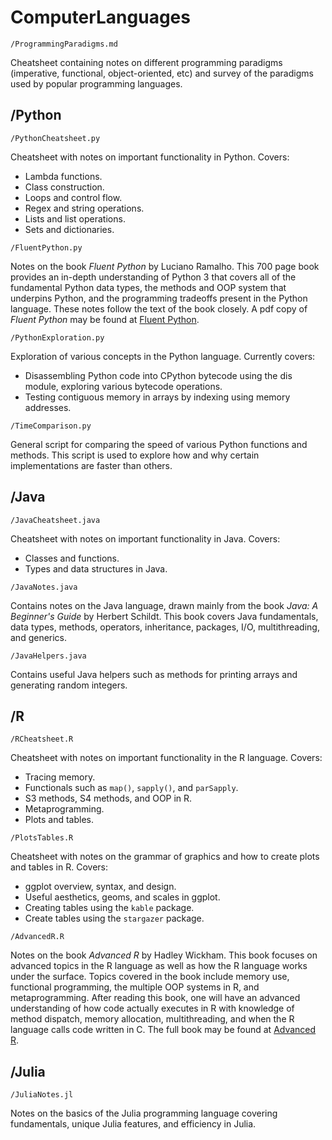# ComputerLanguages

`/ProgrammingParadigms.md`

Cheatsheet containing notes on different programming paradigms (imperative, functional, object-oriented, etc) and survey of the paradigms used by popular programming languages.

## /Python 

`/PythonCheatsheet.py`

Cheatsheet with notes on important functionality in Python. Covers:
* Lambda functions.
* Class construction.
* Loops and control flow.
* Regex and string operations.
* Lists and list operations.
* Sets and dictionaries.

`/FluentPython.py`

Notes on the book *Fluent Python* by Luciano Ramalho. This 700 page book provides an in-depth understanding of Python 3 that covers all of the fundamental Python data types, the methods and OOP system that underpins Python, and the programming tradeoffs present in the Python language. These notes follow the text of the book closely. A pdf copy of *Fluent Python* may be found at [Fluent Python](https://github.com/hiddenJuliet/pythondocument/blob/master/Fluent%20Python.pdf).

`/PythonExploration.py`

Exploration of various concepts in the Python language. Currently covers:
* Disassembling Python code into CPython bytecode using the dis module, exploring various bytecode operations. 
* Testing contiguous memory in arrays by indexing using memory addresses.

`/TimeComparison.py`

General script for comparing the speed of various Python functions and methods. This script is used to explore how and why certain implementations are faster than others.

## /Java

`/JavaCheatsheet.java`

Cheatsheet with notes on important functionality in Java. Covers:
* Classes and functions.
* Types and data structures in Java.

`/JavaNotes.java`

Contains notes on the Java language, drawn mainly from the book *Java: A Beginner's Guide* by Herbert Schildt. This book covers Java fundamentals, data types, methods, operators, inheritance, packages, I/O, multithreading, and generics.

`/JavaHelpers.java`

Contains useful Java helpers such as methods for printing arrays and generating random integers.

## /R

`/RCheatsheet.R`

Cheatsheet with notes on important functionality in the R language. Covers:
* Tracing memory.
* Functionals such as `map()`, `sapply()`, and `parSapply`.
* S3 methods, S4 methods, and OOP in R.
* Metaprogramming.
* Plots and tables.

`/PlotsTables.R`

Cheatsheet with notes on the grammar of graphics and how to create plots and tables in R. Covers:
* ggplot overview, syntax, and design.
* Useful aesthetics, geoms, and scales in ggplot.
* Creating tables using the `kable` package.
* Create tables using the `stargazer` package.

`/AdvancedR.R`

Notes on the book *Advanced R* by Hadley Wickham. This book focuses on advanced topics in the R language as well as how the R language works under the surface. Topics covered in the book include memory use, functional programming, the multiple OOP systems in R, and metaprogramming. After reading this book, one will have an advanced understanding of how code actually executes in R with knowledge of method dispatch, memory allocation, multithreading, and when the R language calls code written in C. The full book may be found at [Advanced R](https://adv-r.hadley.nz/). 

## /Julia

`/JuliaNotes.jl`

Notes on the basics of the Julia programming language covering fundamentals, unique Julia features, and efficiency in Julia.

